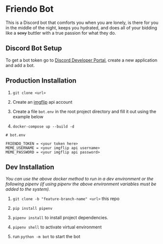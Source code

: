 # Friendo Bot
This is a Discord bot that comforts you when you are lonely, is there for you in the middle of the night, keeps you hydrated, and does all of your bidding like a ~~sexy~~ buttler with a true passion for what they do.

## Discord Bot Setup

To get a bot token go to [Discord Developer Portal](https://discord.com/developers/applications), create
 a new application and add a bot.

## Production Installation
1. `git clone <url>`

2. Create an [imgflip](https://api.imgflip.com/) api account

3. Create a file `bot.env` in the root project directory and fill it out using the example below

4. `docker-compose up --build -d`

```text
# bot.env

FRIENDO_TOKEN = <your token here>
MEME_USERNAME = <your imgflip api username>
MEME_PASSWORD = <your imgflip api password>
```

## Dev Installation
*You can use the above docker method to run in a dev environment or the following pipenv (if using pipenv 
the above environment variables must be added to the system).*

1. `git clone -b "feature-branch-name" <url>` this repo

2. `pip install pipenv`

3. `pipenv install` to install project dependencies.

4. `pipenv shell` to activate virtual environment 

5. run `python -m bot` to start the bot


